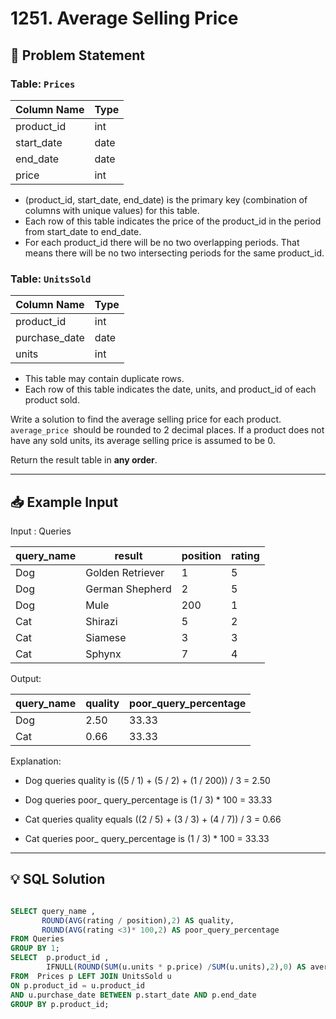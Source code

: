

# 1251. Average Selling Price

## 📝 Problem Statement

### Table: `Prices`


| Column Name   | Type    |
|---------------|---------|
| product_id    | int     |
| start_date    | date    |
| end_date      | date    |
| price         | int     |

 - (product_id, start_date, end_date) is the primary key (combination of columns with unique values) for this table.
 - Each row of this table indicates the price of the product_id in the period from start_date to end_date.
 - For each product_id there will be no two overlapping periods. That means there will be no two intersecting periods for the same product_id.
 

### Table: `UnitsSold`

| Column Name   | Type    |
|---------------|---------|
| product_id    | int     |
| purchase_date | date    |
| units         | int     |

 - This table may contain duplicate rows.
 - Each row of this table indicates the date, units, and product_id of each product sold. 
 
Write a solution to find the average selling price for each product. `average_price `should be rounded to 2 decimal places. If a product does not have any sold units, its average selling price is assumed to be 0.

Return the result table in **any order**.

---

## 📥 Example Input

Input : Queries 

| query_name | result            | position | rating |
|------------|-------------------|----------|--------|
| Dog        | Golden Retriever  | 1        | 5      |
| Dog        | German Shepherd   | 2        | 5      |
| Dog        | Mule              | 200      | 1      |
| Cat        | Shirazi           | 5        | 2      |
| Cat        | Siamese           | 3        | 3      |
| Cat        | Sphynx            | 7        | 4      |

Output: 

| query_name | quality | poor_query_percentage |
|------------|---------|-----------------------|
| Dog        | 2.50    | 33.33                 |
| Cat        | 0.66    | 33.33                 |


Explanation: 
 - Dog queries quality is ((5 / 1) + (5 / 2) + (1 / 200)) / 3 = 2.50
 - Dog queries poor_ query_percentage is (1 / 3) * 100 = 33.33

 - Cat queries quality equals ((2 / 5) + (3 / 3) + (4 / 7)) / 3 = 0.66
 - Cat queries poor_ query_percentage is (1 / 3) * 100 = 33.33

---

## 💡 SQL Solution

```sql

SELECT query_name ,
       ROUND(AVG(rating / position),2) AS quality,
       ROUND(AVG(rating <3)* 100,2) AS poor_query_percentage
FROM Queries
GROUP BY 1;
SELECT  p.product_id ,
        IFNULL(ROUND(SUM(u.units * p.price) /SUM(u.units),2),0) AS average_price
FROM  Prices p LEFT JOIN UnitsSold u
ON p.product_id = u.product_id
AND u.purchase_date BETWEEN p.start_date AND p.end_date
GROUP BY p.product_id;

